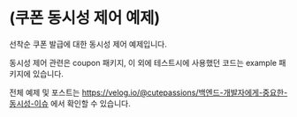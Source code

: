 # (쿠폰 동시성 제어 예제)
선착순 쿠폰 발급에 대한 동시성 제어 예제입니다.

동시성 제어 관련은 coupon 패키지, 이 외에 테스트시에 사용했던 코드는 example 패키지에 있습니다.

전체 예제 및 포스트는 https://velog.io/@cutepassions/백엔드-개발자에게-중요한-동시성-이슈 에서 확인할 수 있습니다.
